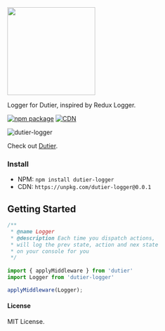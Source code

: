 <img width="200" src="https://raw.githubusercontent.com/luisvinicius167/dutier/master/img/logo.png"/> 

Logger for Dutier, inspired by Redux Logger.<br/>

[![npm package](https://img.shields.io/badge/npm-0.0.1-blue.svg)](https://www.npmjs.com/package/dutier-logger)
[![CDN](https://img.shields.io/badge/cdn-1.0.0-ff69b4.svg)](https://unpkg.com/dutier-logger@0.0.1)

![dutier-logger](http://i.imgur.com/CgAuHlE.png)

Check out [Dutier](https://github.com/luisvinicius167/dutier).

### Install
* NPM: ``` npm install dutier-logger ```
* CDN: ```https://unpkg.com/dutier-logger@0.0.1```

## Getting Started
```javascript
/**
 * @name Logger
 * @description Each time you dispatch actions,
 * will log the prev state, action and nex state 
 * on your console for you
 */
  
import { applyMiddleware } from 'dutier'
import Logger from 'dutier-logger'

applyMiddleware(Logger);

```

#### License
MIT License.
